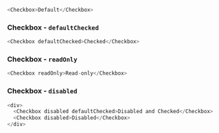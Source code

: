 ```js
<Checkbox>Default</Checkbox>
```


### Checkbox - `defaultChecked`


```js
<Checkbox defaultChecked>Checked</Checkbox>
```


### Checkbox - `readOnly`


```js
<Checkbox readOnly>Read-only</Checkbox>
```


### Checkbox - `disabled`


```js
<div>
  <Checkbox disabled defaultChecked>Disabled and Checked</Checkbox>
  <Checkbox disabled>Disabled</Checkbox>
</div>
```

